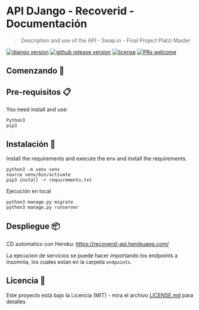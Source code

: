 # API DJango - Recoverid - Documentación

> Description and use of the API - Swap.in - Final Project Platzi Master

[![django version](https://img.shields.io/badge/django%20versions-1.11%20%7C%202.0%20%7C%202.1-blue)](https://www.djangoproject.com/) [![github release version](https://img.shields.io/github/v/release/c3-zally/api-python.svg?include_prereleases)](https://github.com/c3-zally/api-python/releases/latest)  [![license](https://img.shields.io/github/license/c3-zally/api-python.svg)](https://github.com/c3-zally/api-python/blob/master/LICENSE)  [![PRs welcome](https://img.shields.io/badge/PRs-welcome-ff69b4.svg)](https://github.com/c3-zally/api-python/issues?q=is%3Aissue+is%3Aopen+label%3A%22help+wanted%22)

## Comenzando 🚀

<!-- _Estas instrucciones te permitirán obtener una copia del proyecto en funcionamiento en tu máquina local para propósitos de desarrollo y pruebas._ -->


## Pre-requisitos 📋
You need install and use:
```
Python3
pip3
```

## Instalación 🔧
Install the requirements and execute the env and install the requirements.
```
python3 -m venv venv
source venv/bin/activate
pip3 install -r requirements.txt
```

Ejecución en local
```
python3 manage.py migrate
python3 manage.py runserver
```

## Despliegue 📦

CD automatico con Heroku: https://recoverid-api.herokuapp.com/

La ejecucion de servicios se puede hacer importando los endpoints a insomnia, los cuales estan en la carpeta `endpoints`.

## Licencia 📄

Este proyecto está bajo la Licencia (MIT) - mira el archivo [LICENSE.md](LICENSE.md) para detalles

